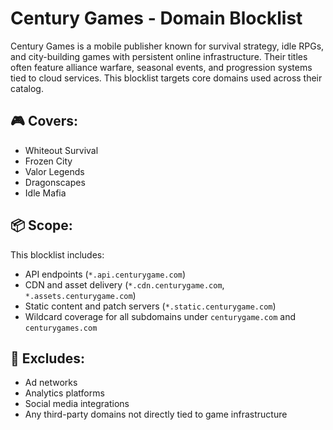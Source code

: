 # Century Games - Domain Blocklist

Century Games is a mobile publisher known for survival strategy, idle RPGs, and city-building games with persistent online infrastructure. Their titles often feature alliance warfare, seasonal events, and progression systems tied to cloud services. This blocklist targets core domains used across their catalog.

## 🎮 Covers:
- Whiteout Survival
- Frozen City
- Valor Legends
- Dragonscapes
- Idle Mafia

## 📦 Scope:
This blocklist includes:
- API endpoints (`*.api.centurygame.com`)
- CDN and asset delivery (`*.cdn.centurygame.com`, `*.assets.centurygame.com`)
- Static content and patch servers (`*.static.centurygame.com`)
- Wildcard coverage for all subdomains under `centurygame.com` and `centurygames.com`

## 🚫 Excludes:
- Ad networks
- Analytics platforms
- Social media integrations
- Any third-party domains not directly tied to game infrastructure
